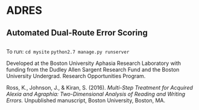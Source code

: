 # ADRES
## Automated Dual-Route Error Scoring
##    

To run:
```cd mysite```
```python2.7 manage.py runserver```


Developed at the Boston University Aphasia Research Laboratory with funding from the Dudley Allen Sargent Research Fund and the Boston University Undergrad. Research Opportunities Program. 

Ross, K., Johnson, J., & Kiran, S. (2016). *Multi-Step Treatment for Acquired Alexia and Agraphia: Two-Dimensional Analysis of Reading and Writing Errors.* Unpublished manuscript, Boston University, Boston, MA.